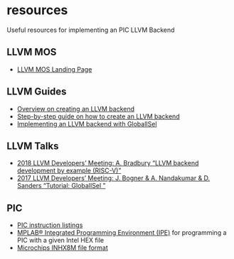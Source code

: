 # resources
Useful resources for implementing an PIC LLVM Backend

## LLVM MOS

- [LLVM MOS Landing Page](https://llvm-mos.org/wiki/Welcome)

## LLVM Guides

- [Overview on creating an LLVM backend](https://llvm.org/docs/WritingAnLLVMBackend.html)
- [Step-by-step guide on how to create an LLVM backend](http://jonathan2251.github.io/lbd/)
- [Implementing an LLVM backend with GlobalISel](https://llvm.org/docs/GlobalISel/index.html)

## LLVM Talks

- [2018 LLVM Developers’ Meeting: A. Bradbury “LLVM backend development by example (RISC-V)”](https://www.youtube.com/watch?v=AFaIP-dF-RA)
- [2017 LLVM Developers’ Meeting: J. Bogner & A. Nandakumar & D. Sanders “Tutorial: GlobalISel ”](https://www.youtube.com/watch?v=Zh4R40ZyJ2k)

## PIC

- [PIC instruction listings](https://en.wikipedia.org/wiki/PIC_instruction_listings)
- [MPLAB® Integrated Programming Environment (IPE)](https://www.microchip.com/en-us/tools-resources/production/mplab-integrated-programming-environment) for programming a PIC with a given Intel HEX file
- [Microchips INHX8M file format](https://www.lucidtechnologies.info/inhx8m.htm)
